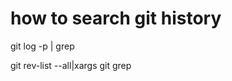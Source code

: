 # how to search git history

git log -p | grep <pattern>

git rev-list --all|xargs git grep <pattern>